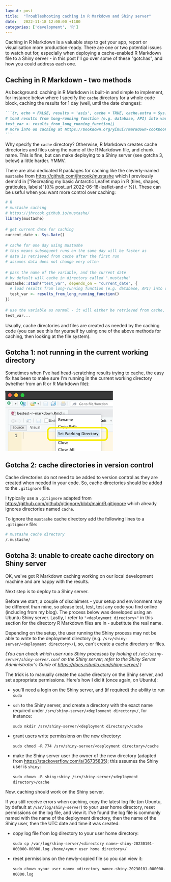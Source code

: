 ```yaml
---
layout: post
title:  "Troubleshooting caching in R Markdown and Shiny server"
date:   2022-11-18 12:00:00 +1100
categories: ['development', 'R']
---
```


Caching in R Markdown is a valuable step to get your app, report or visualisation more production-ready. There are one or two potential issues to watch out for, especially when deploying a cache-enabled R Markdown file to a Shiny server - in this post I'll go over some of these "gotchas", and how you could address each one.

## Caching in R Markdown - two methods

As background: caching in R Markdown is built-in and simple to implement, for instance below where I specify the `cache` directory for a whole code block, caching the results for 1 day (well, until the date changes):

````md
```{r, echo = FALSE, results = 'asis', cache = TRUE, cache.extra = Sys.Date(), cache.path = "cache/"}
# load results from long-running function (e.g. database, API) into variable
test_var <- results_from_long_running_function()
# more info on caching at https://bookdown.org/yihui/rmarkdown-cookbook/cache.html
```
````

Why specify the `cache` directory? Otherwise, R Markdown creates cache directories and files using the name of the R Markdown file, and chunk name. This is fine, but can make deploying to a Shiny server (see gotcha 3, below) a little harder. YMMV.

There are also dedicated R packages for caching like the cleverly-named `mustashe` from <https://github.com/jhrcook/mustashe> which I previously demo'd in ["Recreating my basic Antarctic Leaflet map in R (tiles, shapes, graticules, labels)"]({% post_url 2022-06-18-leaflet-and-r %}). These can be useful when you want more control over caching:

```R
# R
# mustashe caching
# https://jhrcook.github.io/mustashe/
library(mustashe)

# get current date for caching
current_date <- Sys.Date()

# cache for one day using mustashe
# this means subsequent runs on the same day will be faster as
# data is retrieved from cache after the first run
# assumes data does not change very often

# pass the name of the variable, and the current date
# by default will cache in directory called ".mustashe"
mustashe::stash("test_var", depends_on = "current_date", {
  # load results from long-running function (e.g. database, API) into variable
  test_var <- results_from_long_running_function()
})

# use the variable as normal - it will either be retrieved from cache, or added to cache and and set
test_var...
```

Usually, cache directories and files are created as needed by the caching code (you can see this for yourself by using one of the above methods for caching, then looking at the file system).

## Gotcha 1: not running in the current working directory

Sometimes when I've had head-scratching results trying to cache, the easy fix has been to make sure I'm running in the current working directory (whether from an R or R Markdown file):

![R Studio set working directory](/images/r-studio-set-working-directory-nov-2022.png)

## Gotcha 2: cache directories in version control

Cache directories do not need to be added to version control as they are created when needed in your code. So, cache directories should be added to the `.gitignore` file.

I typically use a `.gitignore` adapted from <https://github.com/github/gitignore/blob/main/R.gitignore> which already ignores directories named `cache`.

To ignore the `mustashe` cache directory add the following lines to a `.gitignore` file:

```bash
# mustashe cache directory
/.mustashe/
```

## Gotcha 3: unable to create cache directory on Shiny server

OK, we've got R Markdown caching working on our local development machine and are happy with the results.

Next step is to deploy to a Shiny server.

Before we start, a couple of disclaimers - your setup and environment may be different than mine, so please test, test, test any code you find online (including from my blog). The process below was developed using an Ubuntu Shiny server. Lastly, I refer to `"<deployment directory>"` in this section for the directory R Markdown files are in - substitute the real name.

Depending on the setup, the user running the Shiny process may not be able to write to the deployment directory (e.g. `/srv/shiny-server/<deployment directory>/`), so, can't create a cache directory or files.

_(You can check which user runs Shiny processes by looking at `/etc/shiny-server/shiny-server.conf` on the Shiny server; refer to the Shiny Server Administrator's Guide at <https://docs.rstudio.com/shiny-server/>.)_

The trick is to manually create the cache directory on the Shiny server, and set appropriate permissions. Here's how I did it (once again, on Ubuntu):

- you'll need a login on the Shiny server, and (if required) the ability to run `sudo`
- `ssh` to the Shiny server, and create a directory with the exact name required under `/srv/shiny-server/<deployment directory>/`, for instance:

  `sudo mkdir /srv/shiny-server/<deployment directory>/cache`

- grant users write permissions on the new directory:

  `sudo chmod -R 774 /srv/shiny-server/<deployment directory>/cache`

- make the Shiny server user the owner of the new directory (adapted from <https://stackoverflow.com/a/36735835>); this assumes the Shiny user is `shiny`:

  `sudo chown -R shiny:shiny /srv/shiny-server/<deployment directory>/cache`

Now, caching should work on the Shiny server.

If you still receive errors when caching, copy the latest log file (on Ubuntu, by default at `/var/log/shiny-server`) to your user home directory, reset permissions on the log file, and view it. I've found the log file is commonly named with the name of the deployment directory, then the name of the Shiny user, then the UTC date and time it was created:

- copy log file from log directory to your user home directory:

  `sudo cp /var/log/shiny-server/<directory name>-shiny-20230101-000000-00000.log /home/<your user home directory>/`

- reset permissions on the newly-copied file so you can view it:

  `sudo chown <your user name> <directory name>-shiny-20230101-000000-00000.log`
